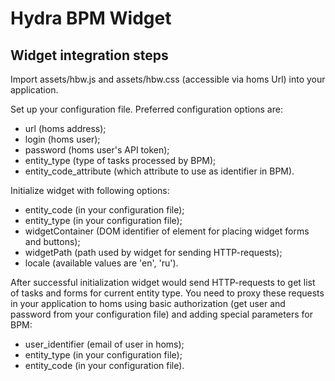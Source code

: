 # Hydra BPM Widget

## Widget integration steps

Import assets/hbw.js and assets/hbw.css (accessible via homs Url) into your application.

Set up your configuration file. Preferred configuration options are:
* url (homs address);
* login (homs user);
* password (homs user's API token);
* entity_type (type of tasks processed by BPM);
* entity_code_attribute (which attribute to use as identifier in BPM).

Initialize widget with following options:
* entity_code (in your configuration file);
* entity_type (in your configuration file);
* widgetContainer (DOM identifier of element for placing widget forms and buttons);
* widgetPath (path used by widget for sending HTTP-requests);
* locale (available values are 'en', 'ru').

After successful initialization widget would send HTTP-requests to get list of tasks and forms for current entity type.
You need to proxy these requests in your application to homs using basic authorization (get user and password from your configuration file) and adding special parameters for BPM:
* user_identifier (email of user in homs);
* entity_type (in your configuration file);
* entity_code (in your configuration file).
